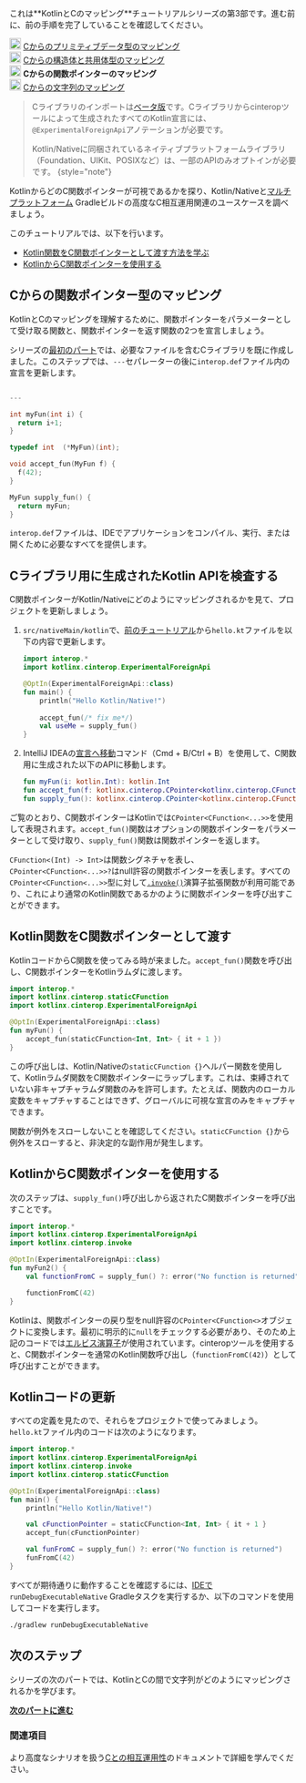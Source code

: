 [//]: # (title: Cからの関数ポインターのマッピング – チュートリアル)

<tldr>
    <p>これは**KotlinとCのマッピング**チュートリアルシリーズの第3部です。進む前に、前の手順を完了していることを確認してください。</p>
    <p><img src="icon-1-done.svg" width="20" alt="First step"/> <a href="mapping-primitive-data-types-from-c.md">Cからのプリミティブデータ型のマッピング</a><br/>
        <img src="icon-2-done.svg" width="20" alt="Second step"/> <a href="mapping-struct-union-types-from-c.md">Cからの構造体と共用体型のマッピング</a><br/>
        <img src="icon-3.svg" width="20" alt="Third step"/> <strong>Cからの関数ポインターのマッピング</strong><br/>
        <img src="icon-4-todo.svg" width="20" alt="Fourth step"/> <a href="mapping-strings-from-c.md">Cからの文字列のマッピング</a><br/>
    </p>
</tldr>

> Cライブラリのインポートは[ベータ版](native-c-interop-stability.md)です。Cライブラリからcinteropツールによって生成されたすべてのKotlin宣言には、`@ExperimentalForeignApi`アノテーションが必要です。
>
> Kotlin/Nativeに同梱されているネイティブプラットフォームライブラリ（Foundation、UIKit、POSIXなど）は、一部のAPIのみオプトインが必要です。
> {style="note"}

KotlinからどのC関数ポインターが可視であるかを探り、Kotlin/Nativeと[マルチプラットフォーム](gradle-configure-project.md#targeting-multiple-platforms) Gradleビルドの高度なC相互運用関連のユースケースを調べましょう。

このチュートリアルでは、以下を行います。

*   [Kotlin関数をC関数ポインターとして渡す方法を学ぶ](#pass-kotlin-function-as-a-c-function-pointer)
*   [KotlinからC関数ポインターを使用する](#use-the-c-function-pointer-from-kotlin)

## Cからの関数ポインター型のマッピング

KotlinとCのマッピングを理解するために、関数ポインターをパラメーターとして受け取る関数と、関数ポインターを返す関数の2つを宣言しましょう。

シリーズの[最初のパート](mapping-primitive-data-types-from-c.md)では、必要なファイルを含むCライブラリを既に作成しました。このステップでは、`---`セパレーターの後に`interop.def`ファイル内の宣言を更新します。

```c 

---

int myFun(int i) {
  return i+1;
}

typedef int  (*MyFun)(int);

void accept_fun(MyFun f) {
  f(42);
}

MyFun supply_fun() {
  return myFun;
}
``` 

`interop.def`ファイルは、IDEでアプリケーションをコンパイル、実行、または開くために必要なすべてを提供します。

## Cライブラリ用に生成されたKotlin APIを検査する

C関数ポインターがKotlin/Nativeにどのようにマッピングされるかを見て、プロジェクトを更新しましょう。

1.  `src/nativeMain/kotlin`で、[前のチュートリアル](mapping-struct-union-types-from-c.md)から`hello.kt`ファイルを以下の内容で更新します。

    ```kotlin
    import interop.*
    import kotlinx.cinterop.ExperimentalForeignApi
    
    @OptIn(ExperimentalForeignApi::class)
    fun main() {
        println("Hello Kotlin/Native!")
       
        accept_fun(/* fix me*/)
        val useMe = supply_fun()
    }
    ```

2.  IntelliJ IDEAの[宣言へ移動](https://www.jetbrains.com/help/rider/Navigation_and_Search__Go_to_Declaration.html)コマンド（<shortcut>Cmd + B</shortcut>/<shortcut>Ctrl + B</shortcut>）を使用して、C関数用に生成された以下のAPIに移動します。

    ```kotlin
    fun myFun(i: kotlin.Int): kotlin.Int
    fun accept_fun(f: kotlinx.cinterop.CPointer<kotlinx.cinterop.CFunction<(kotlin.Int) -> kotlin.Int>>? /* from: interop.MyFun? */)
    fun supply_fun(): kotlinx.cinterop.CPointer<kotlinx.cinterop.CFunction<(kotlin.Int) -> kotlin.Int>>? /* from: interop.MyFun? */
    ```

ご覧のとおり、C関数ポインターはKotlinでは`CPointer<CFunction<...>>`を使用して表現されます。`accept_fun()`関数はオプションの関数ポインターをパラメーターとして受け取り、`supply_fun()`関数は関数ポインターを返します。

`CFunction<(Int) -> Int>`は関数シグネチャを表し、`CPointer<CFunction<...>>?`はnull許容の関数ポインターを表します。すべての`CPointer<CFunction<...>>`型に対して[`.invoke()`](https://kotlinlang.org/api/core/kotlin-stdlib/kotlinx.cinterop/invoke.html)演算子拡張関数が利用可能であり、これにより通常のKotlin関数であるかのように関数ポインターを呼び出すことができます。

## Kotlin関数をC関数ポインターとして渡す

KotlinコードからC関数を使ってみる時が来ました。`accept_fun()`関数を呼び出し、C関数ポインターをKotlinラムダに渡します。

```kotlin
import interop.*
import kotlinx.cinterop.staticCFunction
import kotlinx.cinterop.ExperimentalForeignApi

@OptIn(ExperimentalForeignApi::class)
fun myFun() {
    accept_fun(staticCFunction<Int, Int> { it + 1 })
}
```

この呼び出しは、Kotlin/Nativeの`staticCFunction {}`ヘルパー関数を使用して、Kotlinラムダ関数をC関数ポインターにラップします。これは、束縛されていない非キャプチャラムダ関数のみを許可します。たとえば、関数内のローカル変数をキャプチャすることはできず、グローバルに可視な宣言のみをキャプチャできます。

関数が例外をスローしないことを確認してください。`staticCFunction {}`から例外をスローすると、非決定的な副作用が発生します。

## KotlinからC関数ポインターを使用する

次のステップは、`supply_fun()`呼び出しから返されたC関数ポインターを呼び出すことです。

```kotlin
import interop.*
import kotlinx.cinterop.ExperimentalForeignApi
import kotlinx.cinterop.invoke

@OptIn(ExperimentalForeignApi::class)
fun myFun2() {
    val functionFromC = supply_fun() ?: error("No function is returned")

    functionFromC(42)
}
```

Kotlinは、関数ポインターの戻り型をnull許容の`CPointer<CFunction<>`オブジェクトに変換します。最初に明示的に`null`をチェックする必要があり、そのため上記のコードでは[エルビス演算子](null-safety.md)が使用されています。cinteropツールを使用すると、C関数ポインターを通常のKotlin関数呼び出し（`functionFromC(42)`）として呼び出すことができます。

## Kotlinコードの更新

すべての定義を見たので、それらをプロジェクトで使ってみましょう。
`hello.kt`ファイル内のコードは次のようになります。

```kotlin
import interop.*
import kotlinx.cinterop.ExperimentalForeignApi
import kotlinx.cinterop.invoke
import kotlinx.cinterop.staticCFunction

@OptIn(ExperimentalForeignApi::class)
fun main() {
    println("Hello Kotlin/Native!")

    val cFunctionPointer = staticCFunction<Int, Int> { it + 1 }
    accept_fun(cFunctionPointer)

    val funFromC = supply_fun() ?: error("No function is returned")
    funFromC(42)
}
```

すべてが期待通りに動作することを確認するには、[IDEで](native-get-started.md#build-and-run-the-application)`runDebugExecutableNative` Gradleタスクを実行するか、以下のコマンドを使用してコードを実行します。

```bash
./gradlew runDebugExecutableNative
```

## 次のステップ

シリーズの次のパートでは、KotlinとCの間で文字列がどのようにマッピングされるかを学びます。

**[次のパートに進む](mapping-strings-from-c.md)**

### 関連項目

より高度なシナリオを扱う[Cとの相互運用性](native-c-interop.md)のドキュメントで詳細を学んでください。